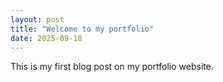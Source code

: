 ```yaml
---
layout: post
title: "Welcome to my portfolio"
date: 2025-09-18
---
```

This is my first blog post on my portfolio website.
